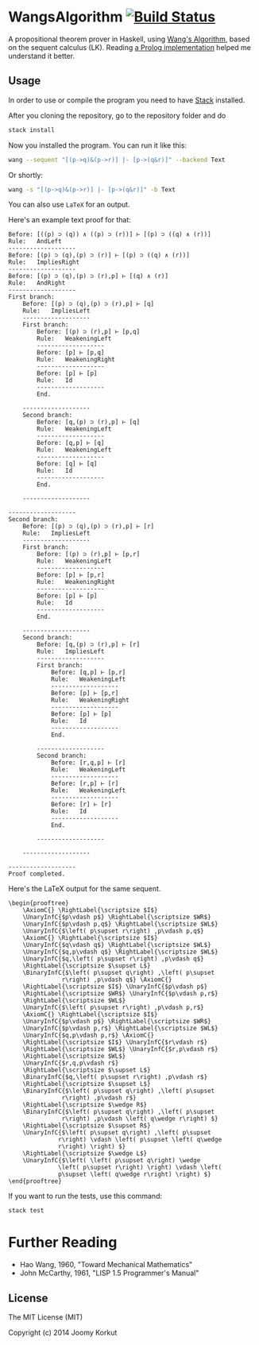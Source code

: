 WangsAlgorithm [![Build Status](https://secure.travis-ci.org/joom/WangsAlgorithm.svg)](http://travis-ci.org/joom/WangsAlgorithm)
==============

A propositional theorem prover in Haskell, using [Wang's Algorithm](http://www.cs.bham.ac.uk/research/projects/poplog/doc/popteach/wang), based on the sequent calculus (LK). Reading [a Prolog implementation](https://github.com/benhuds/Prolog) helped me understand it better.

## Usage

In order to use or compile the program you need to have [Stack](http://haskellstack.org) installed.

After you cloning the repository, go to the repository folder and do

```bash
stack install
```

Now you installed the program. You can run it like this:

```bash
wang --sequent "[(p->q)&(p->r)] |- [p->(q&r)]" --backend Text
```

Or shortly:

```bash
wang -s "[(p->q)&(p->r)] |- [p->(q&r)]" -b Text
```

You can also use `LaTeX` for an output.

Here's an example text proof for that:

```
Before: [((p) ⊃ (q)) ∧ ((p) ⊃ (r))] ⊢ [(p) ⊃ ((q) ∧ (r))]
Rule:   AndLeft
-------------------
Before: [(p) ⊃ (q),(p) ⊃ (r)] ⊢ [(p) ⊃ ((q) ∧ (r))]
Rule:   ImpliesRight
-------------------
Before: [(p) ⊃ (q),(p) ⊃ (r),p] ⊢ [(q) ∧ (r)]
Rule:   AndRight
-------------------
First branch:
    Before: [(p) ⊃ (q),(p) ⊃ (r),p] ⊢ [q]
    Rule:   ImpliesLeft
    -------------------
    First branch:
        Before: [(p) ⊃ (r),p] ⊢ [p,q]
        Rule:   WeakeningLeft
        -------------------
        Before: [p] ⊢ [p,q]
        Rule:   WeakeningRight
        -------------------
        Before: [p] ⊢ [p]
        Rule:   Id
        -------------------
        End.

    -------------------
    Second branch:
        Before: [q,(p) ⊃ (r),p] ⊢ [q]
        Rule:   WeakeningLeft
        -------------------
        Before: [q,p] ⊢ [q]
        Rule:   WeakeningLeft
        -------------------
        Before: [q] ⊢ [q]
        Rule:   Id
        -------------------
        End.

    -------------------

-------------------
Second branch:
    Before: [(p) ⊃ (q),(p) ⊃ (r),p] ⊢ [r]
    Rule:   ImpliesLeft
    -------------------
    First branch:
        Before: [(p) ⊃ (r),p] ⊢ [p,r]
        Rule:   WeakeningLeft
        -------------------
        Before: [p] ⊢ [p,r]
        Rule:   WeakeningRight
        -------------------
        Before: [p] ⊢ [p]
        Rule:   Id
        -------------------
        End.

    -------------------
    Second branch:
        Before: [q,(p) ⊃ (r),p] ⊢ [r]
        Rule:   ImpliesLeft
        -------------------
        First branch:
            Before: [q,p] ⊢ [p,r]
            Rule:   WeakeningLeft
            -------------------
            Before: [p] ⊢ [p,r]
            Rule:   WeakeningRight
            -------------------
            Before: [p] ⊢ [p]
            Rule:   Id
            -------------------
            End.

        -------------------
        Second branch:
            Before: [r,q,p] ⊢ [r]
            Rule:   WeakeningLeft
            -------------------
            Before: [r,p] ⊢ [r]
            Rule:   WeakeningLeft
            -------------------
            Before: [r] ⊢ [r]
            Rule:   Id
            -------------------
            End.

        -------------------

    -------------------

-------------------
Proof completed.
```

Here's the LaTeX output for the same sequent.

```
\begin{prooftree}
    \AxiomC{} \RightLabel{\scriptsize $I$}
    \UnaryInfC{$p\vdash p$} \RightLabel{\scriptsize $WR$}
    \UnaryInfC{$p\vdash p,q$} \RightLabel{\scriptsize $WL$}
    \UnaryInfC{$\left( p\supset r\right) ,p\vdash p,q$}
    \AxiomC{} \RightLabel{\scriptsize $I$}
    \UnaryInfC{$q\vdash q$} \RightLabel{\scriptsize $WL$}
    \UnaryInfC{$q,p\vdash q$} \RightLabel{\scriptsize $WL$}
    \UnaryInfC{$q,\left( p\supset r\right) ,p\vdash q$}
    \RightLabel{\scriptsize $\supset L$}
    \BinaryInfC{$\left( p\supset q\right) ,\left( p\supset
               r\right) ,p\vdash q$} \AxiomC{}
    \RightLabel{\scriptsize $I$} \UnaryInfC{$p\vdash p$}
    \RightLabel{\scriptsize $WR$} \UnaryInfC{$p\vdash p,r$}
    \RightLabel{\scriptsize $WL$}
    \UnaryInfC{$\left( p\supset r\right) ,p\vdash p,r$}
    \AxiomC{} \RightLabel{\scriptsize $I$}
    \UnaryInfC{$p\vdash p$} \RightLabel{\scriptsize $WR$}
    \UnaryInfC{$p\vdash p,r$} \RightLabel{\scriptsize $WL$}
    \UnaryInfC{$q,p\vdash p,r$} \AxiomC{}
    \RightLabel{\scriptsize $I$} \UnaryInfC{$r\vdash r$}
    \RightLabel{\scriptsize $WL$} \UnaryInfC{$r,p\vdash r$}
    \RightLabel{\scriptsize $WL$}
    \UnaryInfC{$r,q,p\vdash r$}
    \RightLabel{\scriptsize $\supset L$}
    \BinaryInfC{$q,\left( p\supset r\right) ,p\vdash r$}
    \RightLabel{\scriptsize $\supset L$}
    \BinaryInfC{$\left( p\supset q\right) ,\left( p\supset
               r\right) ,p\vdash r$}
    \RightLabel{\scriptsize $\wedge R$}
    \BinaryInfC{$\left( p\supset q\right) ,\left( p\supset
               r\right) ,p\vdash \left( q\wedge r\right) $}
    \RightLabel{\scriptsize $\supset R$}
    \UnaryInfC{$\left( p\supset q\right) ,\left( p\supset
              r\right) \vdash \left( p\supset \left( q\wedge
              r\right) \right) $}
    \RightLabel{\scriptsize $\wedge L$}
    \UnaryInfC{$\left( \left( p\supset q\right) \wedge
              \left( p\supset r\right) \right) \vdash \left(
              p\supset \left( q\wedge r\right) \right) $}
\end{prooftree}
```

If you want to run the tests, use this command:

```bash
stack test
```

# Further Reading

* Hao Wang, 1960, "Toward Mechanical Mathematics"
* John McCarthy, 1961, "LISP 1.5 Programmer's Manual"

## License

The MIT License (MIT)

Copyright (c) 2014 Joomy Korkut
